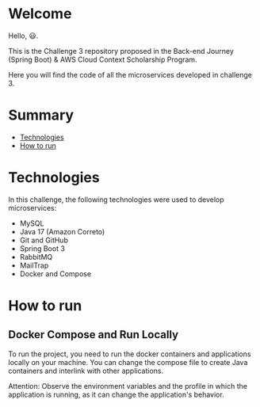 # Welcome
Hello, :smiley:.

This is the Challenge 3 repository proposed in the Back-end Journey (Spring Boot) & AWS Cloud Context Scholarship Program.

Here you will find the code of all the microservices developed in challenge 3.

# Summary
* [Technologies](https://github.com/lucasmoraessilva/CompassUOL-SP-Challenge-03-Squad-6-Lucas-Moraes-da-Silva#Technologies)
* [How to run](https://github.com/lucasmoraessilva/CompassUOL-SP-Challenge-03-Squad-6-Lucas-Moraes-da-Silva#How-to-run)

# Technologies
In this challenge, the following technologies were used to develop microservices:

* MySQL
* Java 17 (Amazon Correto)
* Git and GitHub
* Spring Boot 3
* RabbitMQ
* MailTrap
* Docker and Compose

# How to run
## Docker Compose and Run Locally
To run the project, you need to run the docker containers and applications locally on your machine. You can change the compose file to create Java containers and interlink with other applications.

Attention: Observe the environment variables and the profile in which the application is running, as it can change the application's behavior.